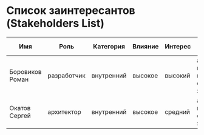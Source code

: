 # Список заинтересантов (Stakeholders List)

| Имя             | Роль        | Категория  | Влияние | Интерес | Интересы                                       | Контакты                          | Частота контактов |
|-----------------|-------------|------------|---------|---------|------------------------------------------------|-----------------------------------|-------------------|
| Боровиков Роман | разработчик | внутренний | высокое | высокий | архитектура, код, постановка, сроки завершения | Slack, roman.borovikov@ural.rt.ru | ежедневно         |
| Окатов Сергей   | архитектор  | внутренний | высокое | средний | архитектура, постановка, сроки завершения      | Slack, sokatov@gmail.com          | еженедельно       |